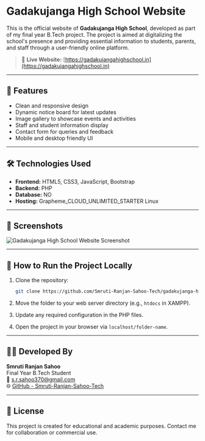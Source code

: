 # Gadakujanga High School Website

This is the official website of **Gadakujanga High School**, developed as part of my final year B.Tech project. The project is aimed at digitalizing the school's presence and providing essential information to students, parents, and staff through a user-friendly online platform.

> 🔗 **Live Website:** [https://gadakujangahighschool.in](https://gadakujangahighschool.in)

---

## 📌 Features

- Clean and responsive design
- Dynamic notice board for latest updates
- Image gallery to showcase events and activities
- Staff and student information display
- Contact form for queries and feedback
- Mobile and desktop friendly UI

---

## 🛠️ Technologies Used

- **Frontend:** HTML5, CSS3, JavaScript, Bootstrap
- **Backend:** PHP
- **Database:** NO
- **Hosting:** Grapheme_CLOUD_UNLIMITED_STARTER Linux

---

## 📸 Screenshots

![Gadakujanga High School Website Screenshot](https://user-images.githubusercontent.com/your-username/your-repo-name/assets/620d13f6-5895-417f-bbd5-c8ba8656a210.png)

---

## 🚀 How to Run the Project Locally

1. Clone the repository:
   ```bash
   git clone https://github.com/Smruti-Ranjan-Sahoo-Tech/gadakujanga-highschool-website.git
   ```

2. Move the folder to your web server directory (e.g., `htdocs` in XAMPP).

3. Update any required configuration in the PHP files.

4. Open the project in your browser via `localhost/folder-name`.

---

## 👨‍💻 Developed By

**Smruti Ranjan Sahoo**  
Final Year B.Tech Student  
📧 [s.r.sahoo370@gmail.com](mailto:s.r.sahoo370@gmail.com)  
🌐 [GitHub - Smruti-Ranjan-Sahoo-Tech](https://github.com/Smruti-Ranjan-Sahoo-Tech)

---

## 📄 License

This project is created for educational and academic purposes. Contact me for collaboration or commercial use.

